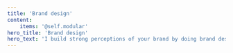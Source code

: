 ```yaml
---
title: 'Brand design'
content:
    items: '@self.modular'
hero_title: 'Brand design'
hero_text: 'I build strong perceptions of your brand by doing brand design, and web design on a strategic manner. I form the foundation of your message, that may resonate with your audience.'
---
```



